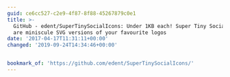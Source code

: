 ```yaml
---
guid: ce6cc527-c2e9-4f87-8f88-45267879c0e1
title: >-
  GitHub - edent/SuperTinySocialIcons: Under 1KB each! Super Tiny Social Icons
  are miniscule SVG versions of your favourite logos
date: '2017-04-17T11:31:11+00:00'
changed: '2019-09-24T14:34:46+00:00'


bookmark_of: 'https://github.com/edent/SuperTinySocialIcons/'
---
```




